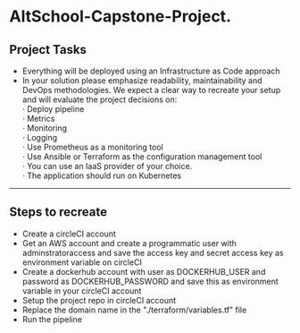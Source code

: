 # AltSchool-Capstone-Project.

## Project Tasks

- Everything will be deployed using an Infrastructure as Code approach
- In your solution please emphasize readability, maintainability and DevOps methodologies. We expect a clear way to recreate your setup and will evaluate the
  project decisions on:  
  · Deploy pipeline  
  · Metrics  
  · Monitoring  
  · Logging  
  · Use Prometheus as a monitoring tool  
  · Use Ansible or Terraform as the configuration management tool  
  · You can use an IaaS provider of your choice.  
  · The application should run on Kubernetes

---

## Steps to recreate

- Create a circleCI account
- Get an AWS account and create a programmatic user with adminstratoraccess and save the access key and secret access key as environment variable on circleCI
- Create a dockerhub account with user as DOCKERHUB_USER and password as DOCKERHUB_PASSWORD and save this as environment variable in your circleCI account
- Setup the project repo in circleCI account
- Replace the domain name in the "./terraform/variables.tf" file
- Run the pipeline

